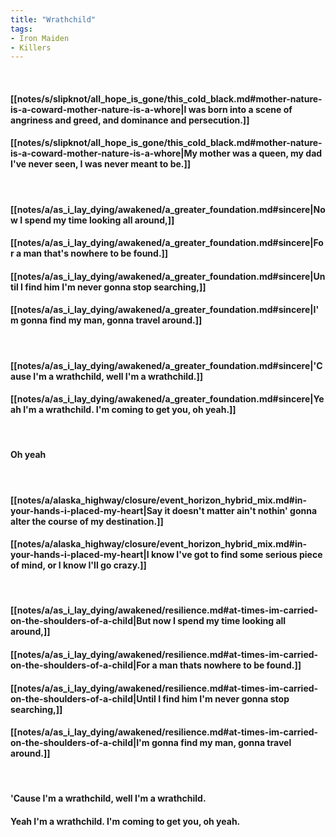 ```yaml
---
title: "Wrathchild"
tags:
- Iron Maiden
- Killers
---
```

&nbsp;
#### [[notes/s/slipknot/all_hope_is_gone/this_cold_black.md#mother-nature-is-a-coward-mother-nature-is-a-whore|I was born into a scene of angriness and greed, and dominance and persecution.]]
#### [[notes/s/slipknot/all_hope_is_gone/this_cold_black.md#mother-nature-is-a-coward-mother-nature-is-a-whore|My mother was a queen, my dad I've never seen, I was never meant to be.]]
&nbsp;
#### [[notes/a/as_i_lay_dying/awakened/a_greater_foundation.md#sincere|Now I spend my time looking all around,]]
#### [[notes/a/as_i_lay_dying/awakened/a_greater_foundation.md#sincere|For a man that's nowhere to be found.]]
#### [[notes/a/as_i_lay_dying/awakened/a_greater_foundation.md#sincere|Until I find him I'm never gonna stop searching,]]
#### [[notes/a/as_i_lay_dying/awakened/a_greater_foundation.md#sincere|I'm gonna find my man, gonna travel around.]]
&nbsp;
#### [[notes/a/as_i_lay_dying/awakened/a_greater_foundation.md#sincere|'Cause I'm a wrathchild, well I'm a wrathchild.]]
#### [[notes/a/as_i_lay_dying/awakened/a_greater_foundation.md#sincere|Yeah I'm a wrathchild. I'm coming to get you, oh yeah.]]
&nbsp;
#### Oh yeah
&nbsp;
#### [[notes/a/alaska_highway/closure/event_horizon_hybrid_mix.md#in-your-hands-i-placed-my-heart|Say it doesn't matter ain't nothin' gonna alter the course of my destination.]]
#### [[notes/a/alaska_highway/closure/event_horizon_hybrid_mix.md#in-your-hands-i-placed-my-heart|I know I've got to find some serious piece of mind, or I know I'll go crazy.]]
&nbsp;
#### [[notes/a/as_i_lay_dying/awakened/resilience.md#at-times-im-carried-on-the-shoulders-of-a-child|But now I spend my time looking all around,]]
#### [[notes/a/as_i_lay_dying/awakened/resilience.md#at-times-im-carried-on-the-shoulders-of-a-child|For a man thats nowhere to be found.]]
#### [[notes/a/as_i_lay_dying/awakened/resilience.md#at-times-im-carried-on-the-shoulders-of-a-child|Until I find him I'm never gonna stop searching,]]
#### [[notes/a/as_i_lay_dying/awakened/resilience.md#at-times-im-carried-on-the-shoulders-of-a-child|I'm gonna find my man, gonna travel around.]]
&nbsp;
#### 'Cause I'm a wrathchild, well I'm a wrathchild.
#### Yeah I'm a wrathchild. I'm coming to get you, oh yeah.
